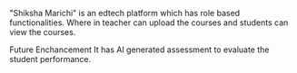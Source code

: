 "Shiksha Marichi" is an edtech platform which has role based functionalities. Where in teacher can upload the courses and students can view the courses. 

Future Enchancement
It has AI generated assessment to evaluate the student performance.
